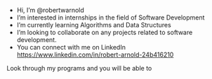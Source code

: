 - Hi, I’m @robertwarnold
- I’m interested in internships in the field of Software Development
- I’m currently learning Algorithms and Data Structures
- I’m looking to collaborate on any projects related to software development.
- You can connect with me on LinkedIn https://www.linkedin.com/in/robert-arnold-24b416210

Look through my programs and you will be able to 
